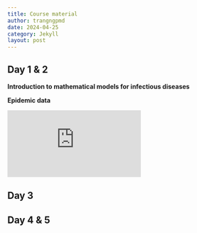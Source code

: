 ```yaml
---
title: Course material
author: trangngpmd
date: 2024-04-25
category: Jekyll
layout: post
---
```


## Day 1 & 2

**Introduction to mathematical models for infectious diseases**

**Epidemic data**

<embed src="https://trangnguyenpmd.github.io/assets/pdf/EpidemicData.pdf" type="application/pdf" />


## Day 3


## Day 4 & 5
